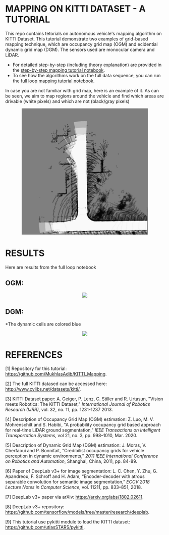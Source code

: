 # MAPPING ON KITTI DATASET - A TUTORIAL

This repo contains tetorials on autonomous vehicle's mapping algorithm on KITTI Dataset. This tutorial demonstrate two examples of grid-based mapping technique, which are occupancy grid map (OGM) and ecidential dynamic grid map (DGM). The sensors used are monocular camera and LiDAR.
- For detailed step-by-step (including theory explanation) are provided in the [step-by-step mapping tutorial notebook](https://github.com/MukhlasAdib/KITTI_Mapping/blob/main/KITTI_Mapping_Tutorial_Step_by_step.ipynb).
- To see how the algorithms work on the full data sequence, you can run the [full loop mapping tutorial notebook](https://github.com/MukhlasAdib/KITTI_Mapping/blob/main/KITTI_Mapping_Tutorial_Full_Loop.ipynb).

In case you are not familiar with grid map, here is an example of it. As can be seen, we aim to map regions around the vehicle and find which areas are drivable (white pixels) and which are not (black/gray pixels)

<center><img src="https://github.com/MukhlasAdib/KITTI_Mapping/blob/main/figures/2_0_3443.png?raw=true" width=400px></center>

# RESULTS

Here are results from the full loop notebook

## OGM:

<center><img src="https://github.com/MukhlasAdib/KITTI_Mapping/blob/main/figures/results_ogm_min.gif?raw=true" width=800px></center>

## DGM:

\*The dynamic cells are colored blue 

<center><img src="https://github.com/MukhlasAdib/KITTI_Mapping/blob/main/figures/results_dgm.gif?raw=true" width=800px></center>

# REFERENCES

[1] Repository for this tutorial: https://github.com/MukhlasAdib/KITTI_Mapping.

[2] The full KITTI datased can be accessed here: http://www.cvlibs.net/datasets/kitti/.

[3] KITTI Dataset paper: A. Geiger, P. Lenz, C. Stiller and R. Urtasun, "Vision meets Robotics: The KITTI Dataset," *International Journal of Robotics Research (IJRR)*, vol. 32, no. 11, pp. 1231-1237 2013.

[4] Description of Occupancy Grid Map (OGM) estimation: Z. Luo, M. V. Mohrenschilt and S. Habibi, "A probability occupancy grid based approach for real-time LiDAR ground segmentation," *IEEE Transactions on Intelligent Transportation Systems*, vol 21, no. 3, pp. 998–1010, Mar. 2020.

[5] Description of Dynamic Grid Map (DGM) estimation: J. Moras, V. Cherfaoui and P. Bonnifait, "Credibilist occupancy grids for vehicle perception in dynamic environments," *2011 IEEE International Conference on Robotics and Automation*, Shanghai, China, 2011, pp. 84-89.

[6] Paper of DeepLab v3+ for image segmentation: L. C. Chen, Y. Zhu, G. Apandreou, F. Schroff and H. Adam, “Encoder-decoder with atrous separable convolution for semantic image segmentation,” *ECCV 2018 Lecture Notes in Computer Science*, vol. 11211, pp. 833–851, 2018.

[7] DeepLab v3+ paper via arXiv: https://arxiv.org/abs/1802.02611.

[8] DeepLab v3+ repository: https://github.com/tensorflow/models/tree/master/research/deeplab.

[9] This tutorial use pykitti module to load the KITTI dataset: https://github.com/utiasSTARS/pykitti.
